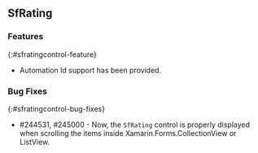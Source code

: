 ## SfRating

### Features
{:#sfratingcontrol-feature}

* Automation Id support has been provided.

### Bug Fixes
{:#sfratingcontrol-bug-fixes}

* \#244531, \#245000 - Now, the `SfRating` control is properly displayed when scrolling the items inside Xamarin.Forms.CollectionView or ListView.